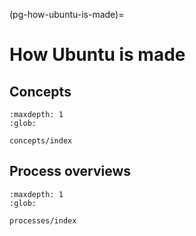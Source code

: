 (pg-how-ubuntu-is-made)=
# How Ubuntu is made


## Concepts

```{toctree}
:maxdepth: 1
:glob:

concepts/index
```

## Process overviews

```{toctree}
:maxdepth: 1
:glob:

processes/index
```
